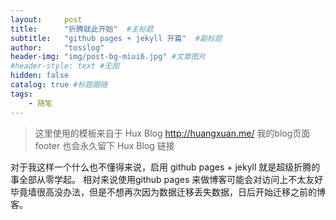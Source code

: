 ```yaml
---
layout:     post 
title:      "折腾就此开始"  #主标题
subtitle:   "github pages + jekyll 开篇"  #副标题
author:     "tosslog" 
header-img: "img/post-bg-miui6.jpg" #文章图片
#header-style: text #无图
hidden: false
catalog: true #标题跟随
tags: 
    - 随笔
---
```



> 这里使用的模板来自于 Hux Blog http://huangxuan.me/ 我的blog页面footer 也会永久留下 Hux Blog 链接

对于我这样一个什么也不懂得来说，启用 github pages + jekyll 就是超级折腾的事全部从零学起。
相对来说使用github pages 来做博客可能会对访问上不太友好毕竟墙很高没办法，但是不想再次因为数据迁移丢失数据，日后开始迁移之前的博客。
